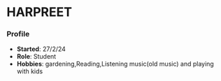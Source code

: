 # HARPREET
### Profile
- **Started**: 27/2/24
- **Role**: Student
- **Hobbies**: gardening,Reading,Listening music(old music) and playing with kids


